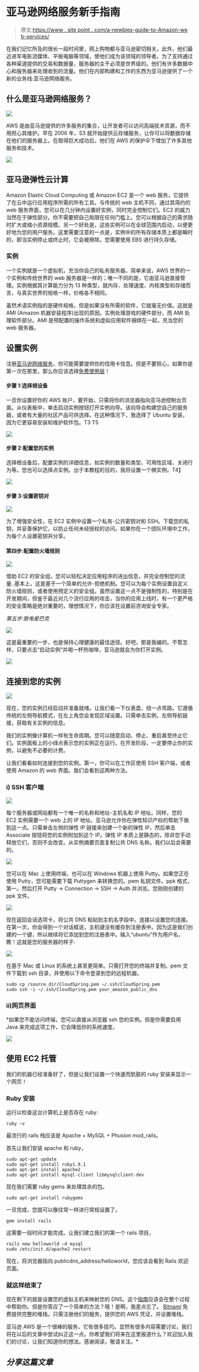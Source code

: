 # 亚马逊网络服务新手指南

> 原文:[https://www . site point . com/a-newbies-guide-to-Amazon-we b-services/](https://www.sitepoint.com/a-newbies-guide-to-amazon-web-services/)

在我们记忆所及的很长一段时间里，网上购物都与亚马逊密切相关。此外，他们最近进军电影流媒体、平板电脑等领域，使他们成为该领域的领导者。为了支持通过各种渠道提供的交易和数据量，服务器的主干必须是世界级的。他们有许多数据中心和服务器来处理收到的流量。他们在内部构建和工作的东西为亚马逊提供了一个新的业务线:亚马逊网络服务。

## 什么是亚马逊网络服务？

![](../Images/f41d6c8b80a321a72fe0dcddb9281b7b.png)

AWS 是由亚马逊提供的许多服务的集合，让开发者可以访问高端技术资源，而不用担心其维护。早在 2006 年，S3 就开始提供云存储服务，让你可以将数据存储在他们的服务器上。在取得巨大成功后，他们在 AWS 的保护伞下增加了许多其他服务和技术。

![](../Images/5af017160cc08468dbdc6b9535ee5c46.png)

## 亚马逊弹性云计算

Amazon Elastic Cloud Computing 或 Amazon EC2 是一个 web 服务，它提供了在云中运行应用程序所需的所有工具。与传统的 web 主机不同，通过其简约的 web 服务界面，您可以在几分钟内设置好实例，同时完全控制它们。EC2 的威力当然在于弹性部分。你不需要把自己局限在任何门槛上。您可以根据自己的需求随时扩大或缩小资源规模。另一个好处是，这些实例可以在全球范围内启动，以便更好地为您的用户服务。这里需要注意的一点是，实例中的所有存储本质上都是瞬时的，即当实例停止或终止时，它会被擦除。您需要使用 EBS 进行持久存储。

### 实例 

一个实例就是一个虚拟机，充当你自己的私有服务器。简单来说，AWS 世界的一个实例和传统世界的 web 服务器是一样的；唯一不同的是，它由亚马逊直接管理。实例根据其计算能力分为 13 种类型，就内存、处理速度、内核类型和存储而言，与真实世界的规格一样，价格各不相同。

虽然术语实例指的是硬件规格，但是如果没有所需的软件，它就毫无价值。这就是 AMI (Amazon 机器安装程序)出现的原因。实例处理游戏的硬件部分，而 AMI 处理软件部分。AMI 是预配置的操作系统和虚拟应用软件捆绑在一起，充当您的 web 服务器。

## 设置实例

注册[亚马逊网络服务](http://aws.amazon.com/)，你可能需要提供你的信用卡信息。但是不要担心，如果你是第一次在那里，那么你应该选择[免费使用层](http://aws.amazon.com/free/faqs)！

#### 步骤 1:选择根设备

一旦你设置好你的 AWS 账户，要开始，只需将你的浏览器指向亚马逊控制台页面。从仪表板中，单击启动实例按钮打开实例向导。该向导会构建您自己的服务器，或者有大量的社区产品可供选择。在这种情况下，我选择了 Ubuntu 安装，因为它更容易安装和维护软件包。T3
T5

![](../Images/f23d8516dc16cca24899294aafc60ba5.png)

#### 步骤 2:配置您的实例

选择根设备后，配置实例的详细信息，如实例的数量和类型、可用性区域、关闭行为等。您也可以选择点实例。出于本教程的目的，我将设置一个微实例。T4】

![](../Images/56a3d4b5f8afec32d78c8cc46c12a4b8.png)

#### 步骤 3:设置密钥对

![](../Images/d82c614754a3f8c32aae1f09c5bf5746.png)

为了增强安全性，在 EC2 实例中设置一个私有-公共密钥对和 SSH。下载您的私钥，并妥善保护它，以防止任何未经授权的访问。如果你在一个团队环境中工作，为每个人设置密钥并分享。

#### 第四步:配置防火墙规则

![](../Images/33fced01bdc0a41fb965c665a492feca.png)  

借助 EC2 的安全组，您可以轻松决定应用程序的进出信息，并完全控制您的流量..基本上，这是基于一个简单的允许-拒绝机制。您可以为每个实例设置自定义防火墙规则，或者使用预定义的安全组。虽然设置这一点不是强制性的，特别是在开发期间，但鉴于最近对几个流行应用的攻击，当你的应用上线时，有一个更严格的安全策略是绝对重要的，理想情况下，你应该在设置前咨询安全专家。

*第五步:致电星巴克* 

![](../Images/f97ba9f0f5d9792c67a84ec5d42f91fc.png)  

这是最重要的一步，也是保持心理健康的最佳途径。好吧，那是我编的。不管怎样，只要点击“启动实例”并喝一杯热咖啡，亚马逊就会为你打开实例。

![](../Images/1e6b74f6ddfe87f93830931df3dc31ab.png)

## 连接到您的实例

![](../Images/c7725797ae1e55c2d46acf1758217864.png)

现在，您的实例已经启动并准备就绪。让我们看一下仪表盘，绕一点弯路。它遵循传统的左侧导航模式，在左上角您会发现区域设置。只需单击实例，左侧导航链接，获取有关实例的信息。

我们的实例像计算机一样有生命周期。您可以随意启动、停止、重启甚至终止它们。实例面板上的小绿点表示您的实例正在运行。在开发阶段，一定要停止你的实例，以避免不必要的计费。

让我们看看如何连接到您的实例。第一，你可以在工作区使用 SSH 客户端，或者使用 Amazon 的 web 界面。我们会看到这两种方法。

### i) SSH 客户端

![](../Images/4ccf02fcfce561539a7739315cdd9682.png) 

每个服务器或网站都有一个唯一的名称和地址-主机名和 IP 地址。同样，您的 EC2 实例需要一个 web 上的 IP 地址。亚马逊允许你在弹性知识产权的帮助下做到这一点。只需单击左侧的弹性 IP 链接来创建一个新的弹性 IP，然后单击 Associate 按钮将您的实例附加到这个 IP。弹性 IP 本质上是静态的，除非您手动释放它们，否则不会改变。从实例摘要页面复制公共 DNS 名称。我们以后会需要的。

![](../Images/f22f797284a63b608141046ad311596c.png)

您可以在 Mac 上使用终端，也可以在 Windows 机器上使用 Putty。如果您正在使用 Putty，您可能需要下载 Puttygen 来转换您的。pem 私钥文件。ppk 格式，第一。然后打开 Putty -> Connection -> SSH -> Auth 并浏览。您刚刚创建的 ppk 文件。

![](../Images/9496fcb9185604d2eb39ef841645bcd4.png)

现在返回会话选项卡，将公共 DNS 粘贴到主机名字段中。连接以设置您的连接。在第一次，你会得到一个对话框说，主机键没有缓存到注册表中。因为这是我们创建的一个键，所以继续将它添加到您的注册表中。输入“ubuntu”作为用户名，瞧！这就是您的服务器的样子:

![](../Images/998afa2ffb09e012a2e973c4e8334a48.png)

在基于 Mac 或 Linux 的系统上甚至更简单。只需打开您的终端并复制。pem 文件下载到 ssh 目录，并使用以下命令登录到您的远程机器。

```
sudo cp /source_dir/CloudSpring.pem ~/.ssh/CloudSpring.pem 
sudo ssh -i ~/.ssh/CloudSpring.pem your_amazon_public_dns 
```

### ii)网页界面

 *如果您不能访问终端，您可以直接从浏览器 ssh 您的实例。但是你需要启用 Java 来完成这项工作，它会降低你的系统速度。

![](../Images/bdd81ccee71fea2ef25918abd5aa7489.png)

## 使用 EC2 托管

我们的机器已经准备好了，但是让我们设置一个快速而肮脏的 ruby 安装来显示一个网页！

### Ruby 安装

运行以检查这台计算机上是否存在 ruby:

```
ruby –v 
```

最流行的 rails 栈应该是 Apache + MySQL + Phusion mod_rails。

首先让我们安装 apache 和 ruby，

```
sudo apt-get update 
sudo apt-get install ruby1.9.1 
sudo apt-get install apache2 
sudo apt-get install mysql-client libmysqlclient-dev
```

现在我们需要 ruby gems 来处理其余的包。

```
sudo apt-get install rubygems 
```

一旦完成，您就可以像往常一样进行常规设置了。

```
gem install rails 
```

这需要一段时间才能完成。让我们建立我们的第一个 rails 项目，

```
rails new helloworld –d mysql 
sudo /etc/init.d/apache2 restart 
```

现在，将浏览器指向 publicdns_address/helloworld，您应该会看到 Rails 欢迎页面。

### 就这样结束了

现在剩下的就是设置您的虚拟主机来映射您的 DNS。这个[指南](http://httpd.apache.org/docs/2.2/vhosts/examples.html)应该会在整个过程中帮助你。但是你答应了一个简单的方法？哦！是啊，我差点忘了。 [Bitnami](http://bitnami.org/cloud) 免费提供完整的堆栈。只需注册他们的服务，提供您的 AWS 凭证，并设置堆栈。

亚马逊 AWS 是一个很棒的服务，它有很多技巧。显然有很多内容需要讨论，我们将在以后的文章中尝试纠正这一点。你希望我们将来在这里报道什么？欢迎加入我们的讨论，让我们知道你的想法。感谢阅读，敬请关注。* 

## *分享这篇文章*